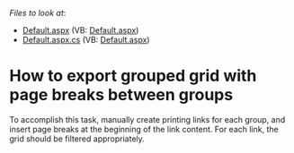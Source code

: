 <!-- default file list -->
*Files to look at*:

* [Default.aspx](./CS/WebApplication211/Default.aspx) (VB: [Default.aspx](./VB/WebApplication211/Default.aspx))
* [Default.aspx.cs](./CS/WebApplication211/Default.aspx.cs) (VB: [Default.aspx](./VB/WebApplication211/Default.aspx))
<!-- default file list end -->
# How to export grouped grid with page breaks between groups


<p>To accomplish this task, manually create printing links for each group, and insert page breaks at the beginning of the link content. For each link, the grid should be filtered appropriately.</p>

<br/>


